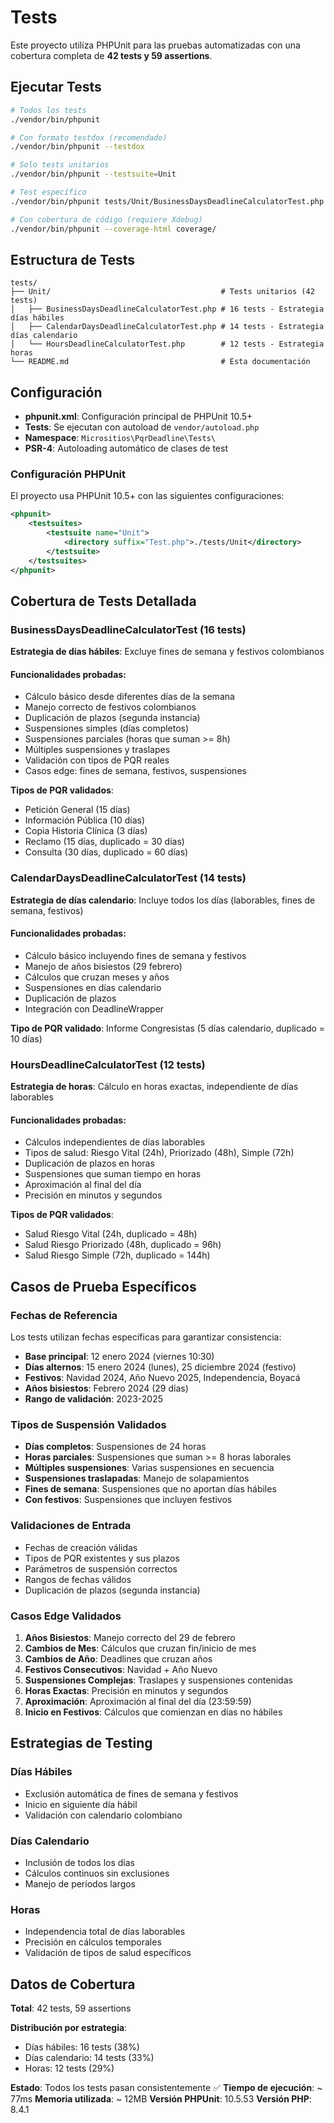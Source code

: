 # Tests

Este proyecto utiliza PHPUnit para las pruebas automatizadas con una cobertura completa de **42 tests y 59 assertions**.

## Ejecutar Tests

```bash
# Todos los tests
./vendor/bin/phpunit

# Con formato testdox (recomendado)
./vendor/bin/phpunit --testdox

# Solo tests unitarios
./vendor/bin/phpunit --testsuite=Unit

# Test específico
./vendor/bin/phpunit tests/Unit/BusinessDaysDeadlineCalculatorTest.php

# Con cobertura de código (requiere Xdebug)
./vendor/bin/phpunit --coverage-html coverage/
```

## Estructura de Tests

```
tests/
├── Unit/                                      # Tests unitarios (42 tests)
│   ├── BusinessDaysDeadlineCalculatorTest.php # 16 tests - Estrategia días hábiles
│   ├── CalendarDaysDeadlineCalculatorTest.php # 14 tests - Estrategia días calendario
│   └── HoursDeadlineCalculatorTest.php        # 12 tests - Estrategia horas
└── README.md                                  # Esta documentación
```

## Configuración

- **phpunit.xml**: Configuración principal de PHPUnit 10.5+
- **Tests**: Se ejecutan con autoload de `vendor/autoload.php`
- **Namespace**: `Micrositios\PqrDeadline\Tests\`
- **PSR-4**: Autoloading automático de clases de test

### Configuración PHPUnit

El proyecto usa PHPUnit 10.5+ con las siguientes configuraciones:

```xml
<phpunit>
    <testsuites>
        <testsuite name="Unit">
            <directory suffix="Test.php">./tests/Unit</directory>
        </testsuite>
    </testsuites>
</phpunit>
```

## Cobertura de Tests Detallada

### BusinessDaysDeadlineCalculatorTest (16 tests)
**Estrategia de días hábiles**: Excluye fines de semana y festivos colombianos

#### Funcionalidades probadas:
- Cálculo básico desde diferentes días de la semana
- Manejo correcto de festivos colombianos
- Duplicación de plazos (segunda instancia)
- Suspensiones simples (días completos)
- Suspensiones parciales (horas que suman >= 8h)
- Múltiples suspensiones y traslapes
- Validación con tipos de PQR reales
- Casos edge: fines de semana, festivos, suspensiones

**Tipos de PQR validados**: 
- Petición General (15 días)
- Información Pública (10 días)
- Copia Historia Clínica (3 días)
- Reclamo (15 días, duplicado = 30 días)
- Consulta (30 días, duplicado = 60 días)

### CalendarDaysDeadlineCalculatorTest (14 tests)
**Estrategia de días calendario**: Incluye todos los días (laborables, fines de semana, festivos)

#### Funcionalidades probadas:
- Cálculo básico incluyendo fines de semana y festivos
- Manejo de años bisiestos (29 febrero)
- Cálculos que cruzan meses y años
- Suspensiones en días calendario
- Duplicación de plazos
- Integración con DeadlineWrapper

**Tipo de PQR validado**: Informe Congresistas (5 días calendario, duplicado = 10 días)

### HoursDeadlineCalculatorTest (12 tests)
**Estrategia de horas**: Cálculo en horas exactas, independiente de días laborables

#### Funcionalidades probadas:
- Cálculos independientes de días laborables
- Tipos de salud: Riesgo Vital (24h), Priorizado (48h), Simple (72h)
- Duplicación de plazos en horas
- Suspensiones que suman tiempo en horas
- Aproximación al final del día
- Precisión en minutos y segundos

**Tipos de PQR validados**: 
- Salud Riesgo Vital (24h, duplicado = 48h)
- Salud Riesgo Priorizado (48h, duplicado = 96h)
- Salud Riesgo Simple (72h, duplicado = 144h)

## Casos de Prueba Específicos

### Fechas de Referencia
Los tests utilizan fechas específicas para garantizar consistencia:
- **Base principal**: 12 enero 2024 (viernes 10:30)
- **Días alternos**: 15 enero 2024 (lunes), 25 diciembre 2024 (festivo)
- **Festivos**: Navidad 2024, Año Nuevo 2025, Independencia, Boyacá
- **Años bisiestos**: Febrero 2024 (29 días)
- **Rango de validación**: 2023-2025

### Tipos de Suspensión Validados
- **Días completos**: Suspensiones de 24 horas
- **Horas parciales**: Suspensiones que suman >= 8 horas laborales
- **Múltiples suspensiones**: Varias suspensiones en secuencia
- **Suspensiones traslapadas**: Manejo de solapamientos
- **Fines de semana**: Suspensiones que no aportan días hábiles
- **Con festivos**: Suspensiones que incluyen festivos

### Validaciones de Entrada
- Fechas de creación válidas
- Tipos de PQR existentes y sus plazos
- Parámetros de suspensión correctos
- Rangos de fechas válidos
- Duplicación de plazos (segunda instancia)

### Casos Edge Validados
1. **Años Bisiestos**: Manejo correcto del 29 de febrero
2. **Cambios de Mes**: Cálculos que cruzan fin/inicio de mes
3. **Cambios de Año**: Deadlines que cruzan años
4. **Festivos Consecutivos**: Navidad + Año Nuevo
5. **Suspensiones Complejas**: Traslapes y suspensiones contenidas
6. **Horas Exactas**: Precisión en minutos y segundos
7. **Aproximación**: Aproximación al final del día (23:59:59)
8. **Inicio en Festivos**: Cálculos que comienzan en días no hábiles

## Estrategias de Testing

### Días Hábiles
- Exclusión automática de fines de semana y festivos
- Inicio en siguiente día hábil
- Validación con calendario colombiano

### Días Calendario
- Inclusión de todos los días
- Cálculos continuos sin exclusiones
- Manejo de períodos largos

### Horas
- Independencia total de días laborables
- Precisión en cálculos temporales
- Validación de tipos de salud específicos

## Datos de Cobertura

**Total**: 42 tests, 59 assertions

**Distribución por estrategia**:
- Días hábiles: 16 tests (38%)
- Días calendario: 14 tests (33%)  
- Horas: 12 tests (29%)

**Estado**: Todos los tests pasan consistentemente ✅
**Tiempo de ejecución**: ~ 77ms
**Memoria utilizada**: ~ 12MB
**Versión PHPUnit**: 10.5.53
**Versión PHP**: 8.4.1
